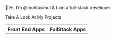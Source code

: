 👋 Hi, I’m @muhtasimul & I am a full-stack developer

Take A Look At My Projects

<table>
  <tr>
    <th>Front End Apps</th>
    <th>FullStack Apps</th>
  </tr>
</table>


<!---
muhtasimul/muhtasimul is a ✨ special ✨ repository because its `README.md` (this file) appears on your GitHub profile.
You can click the Preview link to take a look at your changes.

--->
